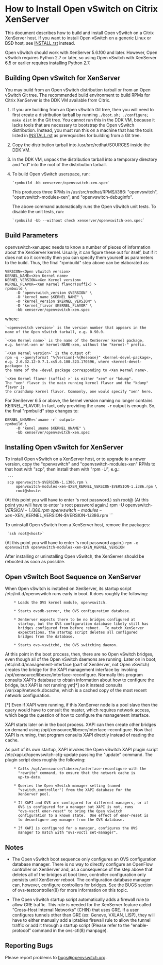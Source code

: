 How to Install Open vSwitch on Citrix XenServer
===============================================

This document describes how to build and install Open vSwitch on a
Citrix XenServer host.  If you want to install Open vSwitch on a
generic Linux or BSD host, see [INSTALL.rst] instead.

Open vSwitch should work with XenServer 5.6.100 and later.  However,
Open vSwitch requires Python 2.7 or later, so using Open vSwitch with
XenServer 6.5 or earlier requires installing Python 2.7.


Building Open vSwitch for XenServer
-----------------------------------

You may build from an Open vSwitch distribution tarball or from an
Open vSwitch Git tree.  The recommended build environment to build
RPMs for Citrix XenServer is the DDK VM available from Citrix.

1. If you are building from an Open vSwitch Git tree, then you will
   need to first create a distribution tarball by running `./boot.sh;
   ./configure; make dist` in the Git tree.  You cannot run this in
   the DDK VM, because it lacks tools that are necessary to bootstrap
   the Open vSwitch distribution.  Instead, you must run this on a
   machine that has the tools listed in [INSTALL.rst] as prerequisites
   for building from a Git tree.

2. Copy the distribution tarball into /usr/src/redhat/SOURCES inside
   the DDK VM.

3. In the DDK VM, unpack the distribution tarball into a temporary
   directory and "cd" into the root of the distribution tarball.

4. To build Open vSwitch userspace, run:

       `rpmbuild -bb xenserver/openvswitch-xen.spec`

   This produces three RPMs in /usr/src/redhat/RPMS/i386:
   "openvswitch", "openvswitch-modules-xen", and
   "openvswitch-debuginfo".

   The above command automatically runs the Open vSwitch unit tests.
   To disable the unit tests, run:

       `rpmbuild -bb --without check xenserver/openvswitch-xen.spec`

Build Parameters
----------------

openvswitch-xen.spec needs to know a number of pieces of information
about the XenServer kernel.  Usually, it can figure these out for
itself, but if it does not do it correctly then you can specify them
yourself as parameters to the build.  Thus, the final "rpmbuild" step
above can be elaborated as:

   ```
   VERSION=<Open vSwitch version>
   KERNEL_NAME=<Xen Kernel name>
   KERNEL_VERSION=<Xen Kernel version>
   KERNEL_FLAVOR=<Xen Kernel flavor(suffix) >
   rpmbuild \
        -D "openvswitch_version $VERSION" \
        -D "kernel_name $KERNEL_NAME" \
        -D "kernel_version $KERNEL_VERSION" \
        -D "kernel_flavor $KERNEL_FLAVOR" \
        -bb xenserver/openvswitch-xen.spec
   ```

where:

    `<openvswitch version>` is the version number that appears in the
    name of the Open vSwitch tarball, e.g. 0.90.0.

    `<Xen Kernel name>` is the name of the XenServer kernel package,
    e.g. kernel-xen or kernel-NAME-xen, without the "kernel-" prefix.

    `<Xen Kernel version>` is the output of:
    rpm -q --queryformat "%{Version}-%{Release}" <kernel-devel-package>,
    e.g. 2.6.32.12-0.7.1.xs5.6.100.323.170596, where <kernel-devel-package> is
    the name of the -devel package corresponding to <Xen Kernel name>.

    `<Xen Kernel flavor (suffix) >` is either "xen" or "kdump".
    The "xen" flavor is the main running kernel flavor and the "kdump" flavor is
    the crashdump kernel flavor. Commonly, one would specify "xen" here.

For XenServer 6.5 or above, the kernel version naming no longer contains
KERNEL_FLAVOR.  In fact, only providing the `uname -r` output is enough.
So, the final "rpmbuild" step changes to:

   ```
   KERNEL_UNAME=<`uname -r` output>
   rpmbuild \
        -D "kenel_uname $KERNEL_UNAME" \
        -bb xenserver/openvswitch-xen.spec
   ```


Installing Open vSwitch for XenServer
-------------------------------------

To install Open vSwitch on a XenServer host, or to upgrade to a newer version,
copy the "openvswitch" and "openvswitch-modules-xen" RPMs to that host with
"scp", then install them with "rpm -U", e.g.:

     ```
     scp openvswitch-$VERSION-1.i386.rpm \
         openvswitch-modules-xen-$XEN_KERNEL_VERSION-$VERSION-1.i386.rpm \
         root@<host>:
(At this point you will have to enter <host>'s root password.)
     ssh root@<host>
(At this point you will have to enter <host>'s root password again.)
     rpm -U openvswitch-$VERSION-1.i386.rpm \
         openvswitch-modules-xen-$XEN_KERNEL_VERSION-$VERSION-1.i386.rpm
     ```

To uninstall Open vSwitch from a XenServer host, remove the packages:

     `ssh root@<host>`
(At this point you will have to enter <host>'s root password again.)
     `rpm -e openvswitch openvswitch-modules-xen-$XEN_KERNEL_VERSION`

After installing or uninstalling Open vSwitch, the XenServer should be
rebooted as soon as possible.

Open vSwitch Boot Sequence on XenServer
---------------------------------------

When Open vSwitch is installed on XenServer, its startup script
/etc/init.d/openvswitch runs early in boot.  It does roughly the
following:

        * Loads the OVS kernel module, openvswitch.

        * Starts ovsdb-server, the OVS configuration database.

        * XenServer expects there to be no bridges configured at
          startup, but the OVS configuration database likely still has
          bridges configured from before reboot.  To match XenServer
          expectations, the startup script deletes all configured
          bridges from the database.

        * Starts ovs-vswitchd, the OVS switching daemon.

At this point in the boot process, then, there are no Open vSwitch
bridges, even though all of the Open vSwitch daemons are running.
Later on in boot, /etc/init.d/management-interface (part of XenServer,
not Open vSwitch) creates the bridge for the XAPI management interface
by invoking /opt/xensource/libexec/interface-reconfigure.  Normally
this program consults XAPI's database to obtain information about how
to configure the bridge, but XAPI is not running yet[*] so it instead
consults /var/xapi/network.dbcache, which is a cached copy of the most
recent network configuration.

[*] Even if XAPI were running, if this XenServer node is a pool slave
    then the query would have to consult the master, which requires
    network access, which begs the question of how to configure the
    management interface.

XAPI starts later on in the boot process.  XAPI can then create other
bridges on demand using /opt/xensource/libexec/interface-reconfigure.
Now that XAPI is running, that program consults XAPI directly instead
of reading the cache.

As part of its own startup, XAPI invokes the Open vSwitch XAPI plugin
script /etc/xapi.d/openvswitch-cfg-update passing the "update"
command.  The plugin script does roughly the following:

        * Calls /opt/xensource/libexec/interface-reconfigure with the
          "rewrite" command, to ensure that the network cache is
          up-to-date.

        * Queries the Open vSwitch manager setting (named
          "vswitch_controller") from the XAPI database for the
          XenServer pool.

        * If XAPI and OVS are configured for different managers, or if
          OVS is configured for a manager but XAPI is not, runs
          "ovs-vsctl emer-reset" to bring the Open vSwitch
          configuration to a known state.  One effect of emer-reset is
          to deconfigure any manager from the OVS database.

        * If XAPI is configured for a manager, configures the OVS
          manager to match with "ovs-vsctl set-manager".

Notes
-----

* The Open vSwitch boot sequence only configures an OVS configuration
database manager.  There is no way to directly configure an OpenFlow
controller on XenServer and, as a consequence of the step above that
deletes all of the bridges at boot time, controller configuration only
persists until XenServer reboot.  The configuration database manager
can, however, configure controllers for bridges.  See the BUGS section
of ovs-testcontroller(8) for more information on this topic.

* The Open vSwitch startup script automatically adds a firewall rule
to allow GRE traffic. This rule is needed for the XenServer feature
called "Cross-Host Internal Networks" (CHIN) that uses GRE. If a user
configures tunnels other than GRE (ex: Geneve, VXLAN, LISP), they will have
to either manually add a iptables firewall rule to allow the tunnel traffic
or add it through a startup script (Please refer to the "enable-protocol"
command in the ovs-ctl(8) manpage).

Reporting Bugs
--------------

Please report problems to bugs@openvswitch.org.

[INSTALL.rst]:INSTALL.rst
